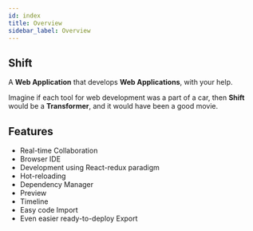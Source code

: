 ```yaml
---
id: index
title: Overview
sidebar_label: Overview
---
```


## Shift

A __Web Application__ that develops __Web Applications__, with your help. 

Imagine if each tool for web development was a part of a car, then __Shift__ would be a __Transformer__, and it would have been a good movie.

## Features

* Real-time Collaboration
* Browser IDE
* Development using React-redux paradigm
* Hot-reloading
* Dependency Manager
* Preview
* Timeline
* Easy code Import
* Even easier ready-to-deploy Export
